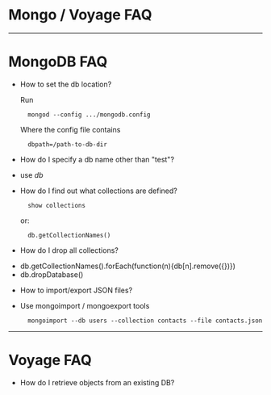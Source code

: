# Mongo / Voyage FAQ

---

# MongoDB FAQ

* How to set the db location?

  Run

		mongod --config .../mongodb.config

  Where the config file contains

		dbpath=/path-to-db-dir

* How do I specify a db name other than "test"?
- use *db*

* How do I find out what collections are defined?

		show collections
  or:

		db.getCollectionNames()

* How do I drop all collections?
- db.getCollectionNames().forEach(function(n){db[n].remove({})})
- db.dropDatabase()

* How to import/export JSON files?
- Use mongoimport / mongoexport tools

		mongoimport --db users --collection contacts --file contacts.json


---
# Voyage FAQ

* How do I retrieve objects from an existing DB?


